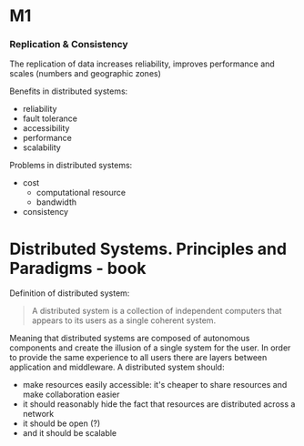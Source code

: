 # M1
### Replication & Consistency 
The replication of data increases reliability, improves performance and scales (numbers and geographic zones)

Benefits in distributed systems: 
- reliability 
- fault tolerance 
- accessibility 
- performance 
- scalability

Problems in distributed systems: 
- cost 
    - computational resource
    - bandwidth 
- consistency

# Distributed Systems. Principles and Paradigms - book 
Definition of distributed system: 
> A distributed system is a collection of independent computers that appears to its users as a single coherent system.

Meaning that distributed systems are composed of autonomous components and create the illusion of a single system for the user.
In order to provide the same experience to all users there are layers between application and middleware.
A distributed system should:
- make resources easily accessible: it's cheaper to share  resources and make collaboration easier
- it should reasonably hide the fact that resources are distributed across a network
- it should be open (?)
- and it should be scalable

